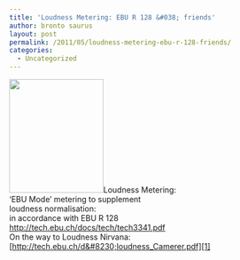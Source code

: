 ```yaml
---
title: 'Loudness Metering: EBU R 128 &#038; friends'
author: bronto saurus
layout: post
permalink: /2011/05/loudness-metering-ebu-r-128-friends/
categories:
  - Uncategorized
---
```

<img src="http://brontosaurusrex.69.mu/wp-content/uploads/2011/05/logo_128.png" alt="" title="logo_128" width="170" height="205" class="alignleft size-full wp-image-1703" />Loudness Metering:  
‘EBU Mode’ metering to supplement  
loudness normalisation:  
in accordance with EBU R 128  
<http://tech.ebu.ch/docs/tech/tech3341.pdf>  
On the way to Loudness Nirvana:  
[http://tech.ebu.ch/d&#8230;loudness_Camerer.pdf][1]

 [1]: http://tech.ebu.ch/docs/techreview/trev_2010-Q3_loudness_Camerer.pdf